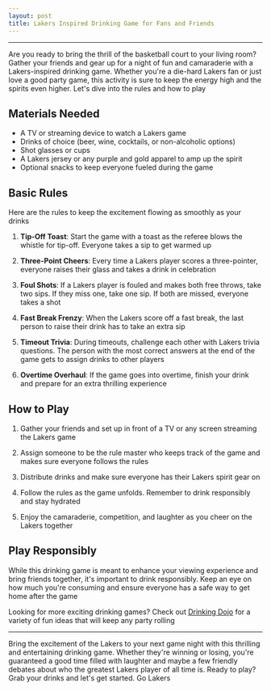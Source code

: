```yaml
---
layout: post
title: Lakers Inspired Drinking Game for Fans and Friends
---
```



---

Are you ready to bring the thrill of the basketball court to your living room? Gather your friends and gear up for a night of fun and camaraderie with a Lakers-inspired drinking game. Whether you're a die-hard Lakers fan or just love a good party game, this activity is sure to keep the energy high and the spirits even higher. Let's dive into the rules and how to play

## Materials Needed

- A TV or streaming device to watch a Lakers game
- Drinks of choice (beer, wine, cocktails, or non-alcoholic options)
- Shot glasses or cups
- A Lakers jersey or any purple and gold apparel to amp up the spirit
- Optional snacks to keep everyone fueled during the game

## Basic Rules

Here are the rules to keep the excitement flowing as smoothly as your drinks

1. **Tip-Off Toast**: Start the game with a toast as the referee blows the whistle for tip-off. Everyone takes a sip to get warmed up

2. **Three-Point Cheers**: Every time a Lakers player scores a three-pointer, everyone raises their glass and takes a drink in celebration

3. **Foul Shots**: If a Lakers player is fouled and makes both free throws, take two sips. If they miss one, take one sip. If both are missed, everyone takes a shot

4. **Fast Break Frenzy**: When the Lakers score off a fast break, the last person to raise their drink has to take an extra sip

5. **Timeout Trivia**: During timeouts, challenge each other with Lakers trivia questions. The person with the most correct answers at the end of the game gets to assign drinks to other players

6. **Overtime Overhaul**: If the game goes into overtime, finish your drink and prepare for an extra thrilling experience

## How to Play

1. Gather your friends and set up in front of a TV or any screen streaming the Lakers game

2. Assign someone to be the rule master who keeps track of the game and makes sure everyone follows the rules

3. Distribute drinks and make sure everyone has their Lakers spirit gear on

4. Follow the rules as the game unfolds. Remember to drink responsibly and stay hydrated

5. Enjoy the camaraderie, competition, and laughter as you cheer on the Lakers together

## Play Responsibly

While this drinking game is meant to enhance your viewing experience and bring friends together, it's important to drink responsibly. Keep an eye on how much you're consuming and ensure everyone has a safe way to get home after the game

Looking for more exciting drinking games? Check out [Drinking Dojo](https://drinkingdojo.com/) for a variety of fun ideas that will keep any party rolling

---

Bring the excitement of the Lakers to your next game night with this thrilling and entertaining drinking game. Whether they're winning or losing, you're guaranteed a good time filled with laughter and maybe a few friendly debates about who the greatest Lakers player of all time is. Ready to play? Grab your drinks and let's get started. Go Lakers